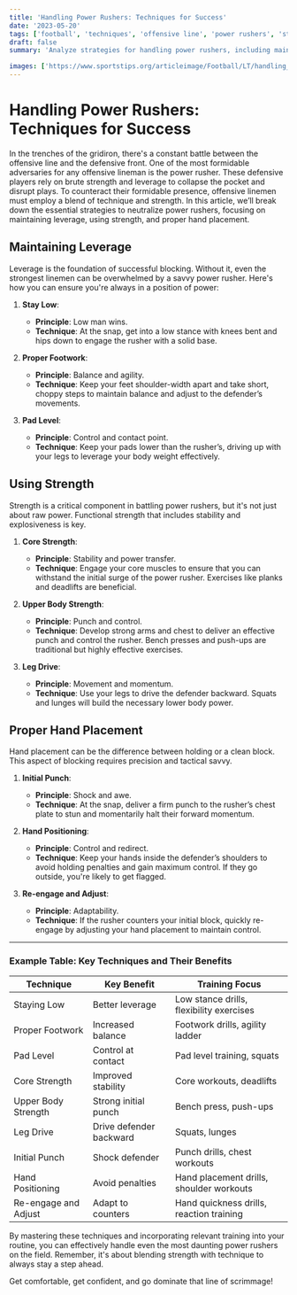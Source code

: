 ```yaml
---
title: 'Handling Power Rushers: Techniques for Success'
date: '2023-05-20'
tags: ['football', 'techniques', 'offensive line', 'power rushers', 'strategy', 'sports', 'coaching', 'player tips', 'leverage']
draft: false
summary: 'Analyze strategies for handling power rushers, including maintaining leverage, using strength, and proper hand placement.'

images: ['https://www.sportstips.org/articleimage/Football/LT/handling_power_rushers_techniques_for_success.webp']
---
```


# Handling Power Rushers: Techniques for Success

In the trenches of the gridiron, there's a constant battle between the offensive line and the defensive front. One of the most formidable adversaries for any offensive lineman is the power rusher. These defensive players rely on brute strength and leverage to collapse the pocket and disrupt plays. To counteract their formidable presence, offensive linemen must employ a blend of technique and strength. In this article, we’ll break down the essential strategies to neutralize power rushers, focusing on maintaining leverage, using strength, and proper hand placement.

## Maintaining Leverage

Leverage is the foundation of successful blocking. Without it, even the strongest linemen can be overwhelmed by a savvy power rusher. Here's how you can ensure you're always in a position of power:

1. **Stay Low**:
   - **Principle**: Low man wins.
   - **Technique**: At the snap, get into a low stance with knees bent and hips down to engage the rusher with a solid base.

2. **Proper Footwork**:
   - **Principle**: Balance and agility.
   - **Technique**: Keep your feet shoulder-width apart and take short, choppy steps to maintain balance and adjust to the defender’s movements.

3. **Pad Level**:
   - **Principle**: Control and contact point.
   - **Technique**: Keep your pads lower than the rusher’s, driving up with your legs to leverage your body weight effectively.

## Using Strength

Strength is a critical component in battling power rushers, but it's not just about raw power. Functional strength that includes stability and explosiveness is key.

1. **Core Strength**:
   - **Principle**: Stability and power transfer.
   - **Technique**: Engage your core muscles to ensure that you can withstand the initial surge of the power rusher. Exercises like planks and deadlifts are beneficial.

2. **Upper Body Strength**:
   - **Principle**: Punch and control.
   - **Technique**: Develop strong arms and chest to deliver an effective punch and control the rusher. Bench presses and push-ups are traditional but highly effective exercises.

3. **Leg Drive**:
   - **Principle**: Movement and momentum.
   - **Technique**: Use your legs to drive the defender backward. Squats and lunges will build the necessary lower body power.

## Proper Hand Placement

Hand placement can be the difference between holding or a clean block. This aspect of blocking requires precision and tactical savvy.

1. **Initial Punch**:
   - **Principle**: Shock and awe.
   - **Technique**: At the snap, deliver a firm punch to the rusher’s chest plate to stun and momentarily halt their forward momentum.

2. **Hand Positioning**:
   - **Principle**: Control and redirect.
   - **Technique**: Keep your hands inside the defender’s shoulders to avoid holding penalties and gain maximum control. If they go outside, you're likely to get flagged.

3. **Re-engage and Adjust**:
   - **Principle**: Adaptability.
   - **Technique**: If the rusher counters your initial block, quickly re-engage by adjusting your hand placement to maintain control.

---

### Example Table: Key Techniques and Their Benefits

| Technique                  | Key Benefit            | Training Focus                             |
|----------------------------|------------------------|--------------------------------------------|
| Staying Low                | Better leverage        | Low stance drills, flexibility exercises   |
| Proper Footwork            | Increased balance      | Footwork drills, agility ladder            |
| Pad Level                  | Control at contact     | Pad level training, squats                 |
| Core Strength              | Improved stability     | Core workouts, deadlifts                   |
| Upper Body Strength        | Strong initial punch   | Bench press, push-ups                      |
| Leg Drive                  | Drive defender backward| Squats, lunges                             |
| Initial Punch              | Shock defender         | Punch drills, chest workouts               |
| Hand Positioning           | Avoid penalties        | Hand placement drills, shoulder workouts   |
| Re-engage and Adjust       | Adapt to counters      | Hand quickness drills, reaction training   |

By mastering these techniques and incorporating relevant training into your routine, you can effectively handle even the most daunting power rushers on the field. Remember, it's about blending strength with technique to always stay a step ahead.

Get comfortable, get confident, and go dominate that line of scrimmage!
```

